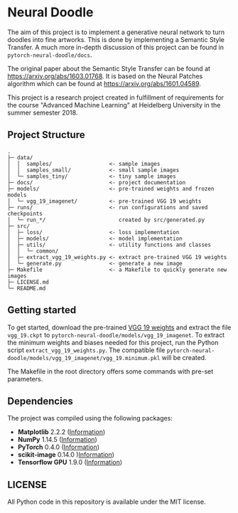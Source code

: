 # Neural Doodle

The aim of this project is to implement a generative neural network to turn doodles into fine artworks. This is done by implementing a Semantic Style Transfer. A much more in-depth discussion of this project can be found in `pytorch-neural-doodle/docs`.

The original paper about the Semantic Style Transfer can be found at https://arxiv.org/abs/1603.01768. It is based on the Neural Patches algorithm which can be found at https://arxiv.org/abs/1601.04589.

This project is a research project created in fulfillment of requirements for the course "Advanced Machine Learning" at Heidelberg University in the summer semester 2018.

## Project Structure

```
.
├─ data/
│  │  samples/                  <- sample images
│  │  samples_small/            <- small sample images
│  └─ samples_tiny/             <- tiny sample images
├─ docs/                        <- project documentation
├─ models/                      <- pre-trained weights and frozen models
│  └─ vgg_19_imagenet/          <- pre-trained VGG 19 weights
├─ runs/                        <- run configurations and saved checkpoints
│  └─ run_*/                       created by src/generated.py
├─ src/
│  ├─ loss/                     <- loss implementation
│  ├─ models/                   <- model implementation
│  ├─ utils/                    <- utility functions and classes
│  │  └─ common/
│  ├─ extract_vgg_19_weights.py <- extract pre-trained VGG 19 weights
│  └─ generate.py               <- generate a new image
├─ Makefile                     <- a Makefile to quickly generate new images
├─ LICENSE.md
└─ README.md
```

## Getting started

To get started, download the pre-trained [VGG 19 weights](http://download.tensorflow.org/models/vgg_19_2016_08_28.tar.gz) and extract the file `vgg_19.ckpt` to `pytorch-neural-doodle/models/vgg_19_imagenet`. To extract the minimum weights and biases needed for this project, run the Python script `extract_vgg_19_weights.py`. The compatible file `pytorch-neural-doodle/models/vgg_19_imagenet/vgg_19.minimum.pkl` will be created.

The Makefile in the root directory offers some commands with pre-set parameters.

## Dependencies

The project was compiled using the following packages:
- **Matplotlib** 2.2.2 ([Information](https://matplotlib.org/))
- **NumPy** 1.14.5 ([Information](https://www.numpy.org/))
- **PyTorch** 0.4.0 ([Information](https://pytorch.org/))
- **scikit-image** 0.14.0 )[Information](https://scikit-image.org/))
- **Tensorflow GPU** 1.9.0 ([Information](https://www.tensorflow.org/))

## LICENSE

All Python code in this repository is available under the MIT license.
